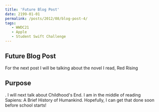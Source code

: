 ```yaml
---
title: 'Future Blog Post'
date: 2199-01-01
permalink: /posts/2012/08/blog-post-4/
tags:
   - WWDC21
   - Apple
   - Student Swift Challenge
---
```



Future Blog Post
------

For the next post I will be talking about the novel I read, Red Rising


Purpose
------
. I will next talk about Childhood's End. I am in the middle of reading Sapiens: A Brief History of Humankind. Hopefully, I can get that done soon before school starts! 

